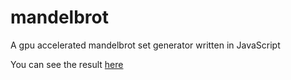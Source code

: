 # mandelbrot
A gpu accelerated mandelbrot set generator written in JavaScript

You can see the result [here](http://becquerel.nl/aj/mandelbrot)
